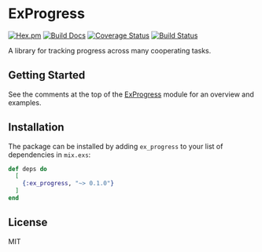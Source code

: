 # ExProgress

[![Hex.pm](https://img.shields.io/hexpm/v/ex_progress.svg)](https://hex.pm/packages/ex_progress)
[![Build Docs](https://img.shields.io/badge/hexdocs-release-blue.svg)](https://hexdocs.pm/ex_progress/ExProgress.html)
[![Coverage Status](https://coveralls.io/repos/acj/ex_progress/badge.svg?branch=master)](https://coveralls.io/r/acj/ex_progress?branch=master)
[![Build Status](https://travis-ci.org/acj/ex_progress.svg?branch=master)](https://travis-ci.org/acj/ex_progress)

A library for tracking progress across many cooperating tasks.

## Getting Started

See the comments at the top of the [ExProgress](https://hexdocs.pm/ex_progress/ExProgress.html) module
for an overview and examples.

## Installation

The package can be installed by adding `ex_progress` to your list of dependencies in `mix.exs`:

```elixir
def deps do
  [
    {:ex_progress, "~> 0.1.0"}
  ]
end
```

## License

MIT

